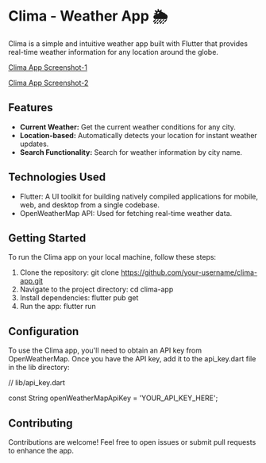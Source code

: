 # Clima - Weather App 🌦️

Clima is a simple and intuitive weather app built with Flutter that provides real-time weather information for any location around the globe.

[Clima App Screenshot-1](clima_screenshot-1.png)

[Clima App Screenshot-2](clima_screenshot-2.png)

## Features

- **Current Weather:** Get the current weather conditions for any city.
- **Location-based:** Automatically detects your location for instant weather updates.
- **Search Functionality:** Search for weather information by city name.

## Technologies Used

- Flutter: A UI toolkit for building natively compiled applications for mobile, web, and desktop from a single codebase.
- OpenWeatherMap API: Used for fetching real-time weather data.

## Getting Started

To run the Clima app on your local machine, follow these steps:

1. Clone the repository:
   git clone https://github.com/your-username/clima-app.git
2. Navigate to the project directory:
   cd clima-app
3. Install dependencies:
   flutter pub get
4. Run the app:
   flutter run

## Configuration
To use the Clima app, you'll need to obtain an API key from OpenWeatherMap. Once you have the API key, add it to the api_key.dart file in the lib directory:

// lib/api_key.dart

const String openWeatherMapApiKey = 'YOUR_API_KEY_HERE';


## Contributing
Contributions are welcome! Feel free to open issues or submit pull requests to enhance the app.

